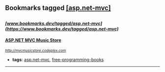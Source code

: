 ## Bookmarks tagged [[asp.net-mvc]](https://www.bookmarks.dev?q=[asp.net-mvc])

_<sup><sup>[www.bookmarks.dev/tagged/asp.net-mvc](https://www.bookmarks.dev/tagged/asp.net-mvc)</sup></sup>_
---
#### [ASP.NET MVC Music Store](http://mvcmusicstore.codeplex.com)
_<sup>http://mvcmusicstore.codeplex.com</sup>_

* **tags**: [asp.net-mvc](../tagged/asp.net-mvc.md), [free-programming-books](../tagged/free-programming-books.md)
---
